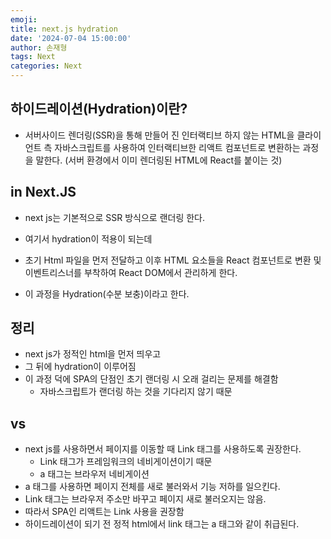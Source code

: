 ```yaml
---
emoji:
title: next.js hydration
date: '2024-07-04 15:00:00'
author: 손재형
tags: Next
categories: Next
---
```


## 하이드레이션(Hydration)이란?

- 서버사이드 렌더링(SSR)을 통해 만들어 진 인터랙티브 하지 않는 HTML을 클라이언트 측 자바스크립트를 사용하여 인터랙티브한 리액트 컴포넌트로 변환하는 과정을 말한다.
  (서버 환경에서 이미 렌더링된 HTML에 React를 붙이는 것)

## in Next.JS

- next js는 기본적으로 SSR 방식으로 랜더링 한다.
- 여기서 hydration이 적용이 되는데

- 초기 Html 파일을 먼저 전달하고 이후 HTML 요소들을 React 컴포넌트로 변환 및 이벤트리스너를 부착하여 React DOM에서 관리하게 한다.
- 이 과정을 Hydration(수분 보충)이라고 한다.

## 정리

- next js가 정적인 html을 먼저 띄우고
- 그 뒤에 hydration이 이루어짐
- 이 과정 덕에 SPA의 단점인 초기 랜더링 시 오래 걸리는 문제를 해결함
  - 자바스크립트가 랜더링 하는 것을 기다리지 않기 때문

## <a> vs <Link>

- next js를 사용하면서 페이지를 이동할 때 Link 태그를 사용하도록 권장한다.
  - Link 태그가 프레임워크의 네비게이션이기 때문
  - a 태그는 브라우저 네비게이션
- a 태그를 사용하면 페이지 전체를 새로 불러와서 기능 저하를 일으킨다.
- Link 태그는 브라우저 주소만 바꾸고 페이지 새로 불러오지는 않음.
- 따라서 SPA인 리액트는 Link 사용을 권장함
- 하이드레이션이 되기 전 정적 html에서 link 태그는 a 태그와 같이 취급된다.
